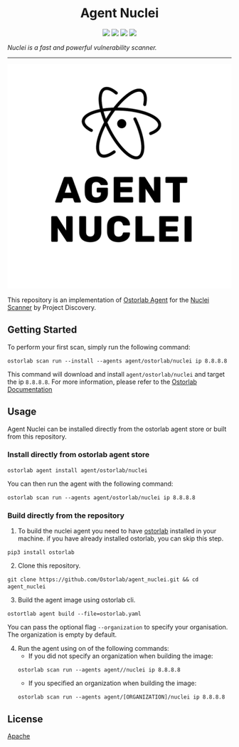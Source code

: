 
<h1 align="center">Agent Nuclei</h1>

<p align="center">
<img src="https://img.shields.io/badge/License-Apache_2.0-brightgreen.svg">
<img src="https://img.shields.io/github/languages/top/ostorlab/agent_nuclei">
<img src="https://img.shields.io/github/stars/ostorlab/agent_nuclei">
<img src="https://img.shields.io/badge/PRs-welcome-brightgreen.svg">
</p>

_Nuclei is a fast and powerful vulnerability scanner._

---

<p align="center">
<img src="https://github.com/Ostorlab/agent_nuclei/blob/main/images/logo.png" alt="agent-nuclei" />
</p>

This repository is an implementation of [Ostorlab Agent](https://pypi.org/project/ostorlab/) for the [Nuclei Scanner](https://github.com/projectdiscovery/nuclei) by Project Discovery.

## Getting Started
To perform your first scan, simply run the following command:
```shell
ostorlab scan run --install --agents agent/ostorlab/nuclei ip 8.8.8.8
```

This command will download and install `agent/ostorlab/nuclei` and target the ip `8.8.8.8`.
For more information, please refer to the [Ostorlab Documentation](https://github.com/Ostorlab/ostorlab/blob/main/README.md)


## Usage

Agent Nuclei can be installed directly from the ostorlab agent store or built from this repository.

 ### Install directly from ostorlab agent store

 ```shell
 ostorlab agent install agent/ostorlab/nuclei
 ```

You can then run the agent with the following command:
```shell
ostorlab scan run --agents agent/ostorlab/nuclei ip 8.8.8.8
```


### Build directly from the repository

 1. To build the nuclei agent you need to have [ostorlab](https://pypi.org/project/ostorlab/) installed in your machine.  if you have already installed ostorlab, you can skip this step.

```shell
pip3 install ostorlab
```

 2. Clone this repository.

```shell
git clone https://github.com/Ostorlab/agent_nuclei.git && cd agent_nuclei
```

 3. Build the agent image using ostorlab cli.

 ```shell
 ostortlab agent build --file=ostorlab.yaml
 ```

 You can pass the optional flag `--organization` to specify your organisation. The organization is empty by default.

 4. Run the agent using on of the following commands:
	 * If you did not specify an organization when building the image:
    ```shell
    ostorlab scan run --agents agent//nuclei ip 8.8.8.8
    ```
	 * If you specified an organization when building the image:
    ```shell
    ostorlab scan run --agents agent/[ORGANIZATION]/nuclei ip 8.8.8.8
    ```


## License
[Apache](./LICENSE)

